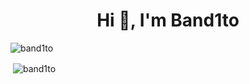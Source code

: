 <h1 align="center">Hi 👋, I'm Band1to</h1>
<p align="left"> <img src="https://komarev.com/ghpvc/?username=band1to" alt="band1to" /> </p>

<p>&nbsp;<img align="center" src="https://github-readme-stats.vercel.app/api?username=band1to&count_private=true&show_icons=true&theme=tokyonight" alt="band1to" /></p>
